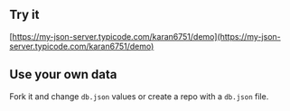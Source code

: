 ## Try it

[https://my-json-server.typicode.com/karan6751/demo](https://my-json-server.typicode.com/karan6751/demo)

## Use your own data

Fork it and change `db.json` values or create a repo with a `db.json` file.
